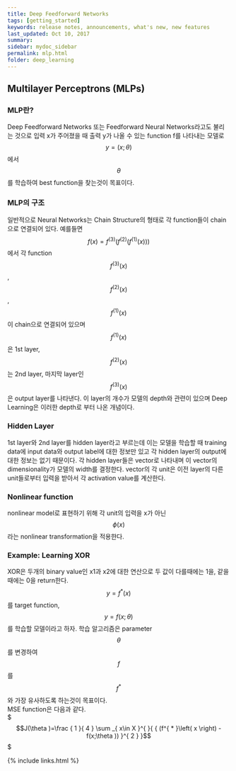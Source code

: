```yaml
---
title: Deep Feedforward Networks
tags: [getting_started]
keywords: release notes, announcements, what's new, new features
last_updated: Oct 10, 2017
summary:
sidebar: mydoc_sidebar
permalink: mlp.html
folder: deep_learning
---
```



## Multilayer Perceptrons (MLPs)

### MLP란?
Deep Feedforward Networks 또는 Feedforward Neural Networks라고도 불리는 것으로 입력 x가 주어졌을 때 출력 y가 나올 수 있는 function f를 나타내는 모델로 $$y=(x;\theta)$$에서 $$\theta$$를 학습하여 best function을 찾는것이 목표이다.

### MLP의 구조
일반적으로 Neural Networks는 Chain Structure의 형태로 각 function들이 chain으로 연결되어 있다. 예를들면 $$f\left( x \right) =f^{ (3) }\left( f^{ (2) }\left( f^{ (1) }\left( x \right)  \right)  \right)$$에서 각 function $$f^{ (3) }\left( x \right)$$, $$f^{ (2) }\left( x \right)$$, $$f^{ (1) }\left( x \right)$$이 chain으로 연결되어 있으며 $$f^{ (1) }\left( x \right)$$은 1st layer, $$f^{ (2) }\left( x \right)$$는 2nd layer, 마지막 layer인 $$f^{ (3) }\left( x \right)$$은 output layer를 나타낸다. 이 layer의 개수가 모델의 depth와 관련이 있으며 Deep Learning은 이러한 depth로 부터 나온 개념이다.

### Hidden Layer
1st layer와 2nd layer를 hidden layer라고 부르는데 이는 모델을 학습할 때 training data에 input data와 output label에 대한 정보만 있고 각 hidden layer의 output에 대한 정보는 없기 때문이다. 각 hidden layer들은 vector로 나타내며 이 vector의 dimensionality가 모델의 width를 결정한다. vector의 각 unit은 이전 layer의 다른 unit들로부터 입력을 받아서 각 activation value를 계산한다.

### Nonlinear function
nonlinear model로 표현하기 위해 각 unit의 입력을 x가 아닌 $$\phi(x)$$라는 nonlinear transformation을 적용한다.

### Example: Learning XOR
XOR은 두개의 binary value인 x1과 x2에 대한 연산으로 두 값이 다를때에는 1을, 같을때에는 0을 return한다. $$y=f^{ * }(x)$$를 target function, $$y=f(x;\theta)$$를 학습할 모델이라고 하자. 학습 알고리즘은 parameter $$\theta$$를 변경하여 $$f$$를 $$f^{ * }$$와 가장 유사하도록 하는것이 목표이다.<br>
MSE function은 다음과 같다.<br>
$$$J(\theta )=\frac { 1 }{ 4 } \sum _{ x\in X  }^{  }{ { (f^{ * }\left( x \right) -f(x;\theta )) }^{ 2 } }$$$



{% include links.html %}
